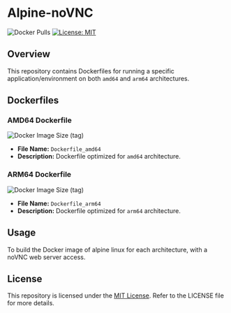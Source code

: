 # Alpine-noVNC
![Docker Pulls](https://img.shields.io/docker/pulls/indefinitefuture/alpine)
[![License: MIT](https://img.shields.io/badge/License-MIT-green.svg)](https://opensource.org/licenses/MIT)


## Overview

This repository contains Dockerfiles for running a specific application/environment on both `amd64` and `arm64` architectures.

## Dockerfiles

### AMD64 Dockerfile
![Docker Image Size (tag)](https://img.shields.io/docker/image-size/indefinitefuture/alpine/amd64)

- **File Name:** `Dockerfile_amd64`
- **Description:** Dockerfile optimized for `amd64` architecture.

### ARM64 Dockerfile
![Docker Image Size (tag)](https://img.shields.io/docker/image-size/indefinitefuture/alpine/arm64)

- **File Name:** `Dockerfile_arm64`
- **Description:** Dockerfile optimized for `arm64` architecture.

## Usage

To build the Docker image of alpine linux for each architecture, with a noVNC web server access.

## License

This repository is licensed under the [MIT License](LICENSE). Refer to the LICENSE file for more details.
